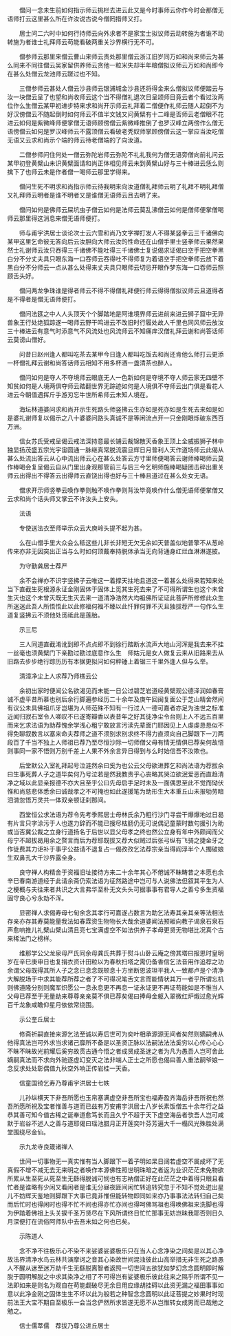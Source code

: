 <!-- { "loadSidebar": true } -->
　　僧问一念未生前如何指示师云挑栏去进云此又是今时事师云你作今时会那僧无语师打云这里甚么所在许汝说古说今僧罔措师又打。

　　居士问二六时中如何行持师云向外求者不是家宝士拟议师云动转施为者谁不动转施为者谁士礼拜师云苟能看破两重关沙界横行无不可。

　　僧参师云那里来僧云曹山来师云贵处那里僧云浙江旧岁同万如和尚来师云为甚么同来不同往僧云吴家留供养师云贪他一粒米失却半年粮僧拟议师云万如和尚即今在甚么处僧云龙池师云蹉过也不知。

　　三僧参师云甚处人僧云沙县师云银浦城金沙县还将得金来么僧拟议师便踏云与汝一块僧云呈了也望和尚收师云这个当不得僧礼退次日呈颂师目竟云者个看过汝两位作么生僧云某甲初进步特来求和尚开示师云礼拜着二僧便作礼师云随人起倒不为好汉傍僧云不随起倒时如何师云不值半文钱又问黄檗有十二峰是否师云老僧眼不花进云如何是紫微峰师便掌僧无语师顾傍僧云紫微峰推倒了也罗汉峰立两傍作么僧无语傍僧云如何是罗汉峰师云不露顶僧云看破老秃奴师掌顾傍僧云这一掌应当汝吃僧无语又云求和尚示个端的师云待老僧端的了向汝道。

　　二僧参师问住何处一僧云弥陀岩师云弥陀不礼礼我何为僧无语旁僧向前礼问云某甲初登黄檗山未识黄檗面请和尚正体相见师云未到黄檗山好与三十棒进云恁么则擒下了也师云未是作者僧一喝师云那里学得来。

　　僧问生死不明求和尚指示师云待我明来向汝道僧礼拜师云明了礼拜不明礼拜僧又礼拜师云明者是谁不明者又是谁僧无语师云且去明了来。

　　僧问如何是佛师云屎坑虫子僧云如何是法师云莫乱沸僧云如何是僧师便掌僧喝师云那里得这消息来僧无语师便打。

　　师与甫宇洪居士谈论次士云六雪和尚乃文字禅打发人不得某竖拳云三千诸佛向某甲这里乞命彼无答向后云汝胆向大师云汝的性命还在山僧手里士竖拳师云果然果然士礼谢师云汝只吞得三千诸佛不能吐得三千诸佛士复说偈求证偈曰空手把空拳黑白分不分丈夫具只眼东海一口吞师云吞得吐不得师复为着语空手把空拳师云放下着黑白分不分师云一点从甚么处得来丈夫具只眼师云切忌开眼作梦东海一口吞师云照顾舌头好。

　　僧问两龙争珠谁是得者师云不得不得僧礼拜便行师云得得僧拟议师云且道得者是不得者是僧无语师便打。

　　僧问法筵之中人人头顶天个个脚踏地是阿谁境界师云进前来进云狮子窟中无异兽象王行处绝狐踪遂一喝师云野干鸣进云不改旧时行履处故人千里也同风师云放汝三十棒进云有意气时添意气不风流处也风流师云不知痛痒汉僧礼拜云谢和尚答话师云莫谤山僧好。

　　问昔日赵州逢人都叫吃茶去某甲今日逢人都叫吃饭去和尚还肯他么师打云更添一杯僧礼拜云谢和尚答话师云相知不用多杯酒一盏清茶也醉人。

　　僧问如何是夺人不夺境师云眼底无人一色新如何是夺境不夺人师云家无四壁不知贫如何是人境两俱夺师云踏翻世界无踪迹如何是人境俱不夺师云出门俱是看花人进云今朝值遇挥斤手游刃忘牛世所希师云未知人境在。

　　海坛林道婆问求和尚开示生死路头师竖拂云生亦如是死亦如是生死去来如是如是婆礼谢师复以偈示之八十婆婆问路头真诚不是等闲流点开一只金刚眼烁破东西百万洲。

　　信女苏氏受戒呈偈云戒法深持意最长铺云裁锦散天香象王顶上全威振狮子林中独显扬茂盛五宗光宇宙圆通一脉继真常脱流震旦辉日月普利人天作道场师云此偈从甚么处流出答云从心中流出师云心在甚么处答云方寸里师便喝答云谢师棒喝师云莫作棒喝会复呈偈云自从门里出身观那管前三与后三今乞明师施棒喝疑团击碎出重关师云出得出不得答云出得师云直饶出得也好与三十棒且道过在甚么处女无语。

　　僧求开示师竖拳云唤作拳则触不唤作拳则背汝毕竟唤作什么僧无语师便掌僧又云求和尚个话头师又掌云不许汝头上安头。

　　法语

　　专使送法衣至师举示众云大庾岭头提不起为甚。

　　么在山僧手里大众会么秪这些儿非长非短无欠无余如天普盖似地普擎不从葱岭传来亦非无因突出正当与么时如何顶戴奉持脱体承当无向背通身红烂血淋淋遂披。

　　为守勤龚居士荐严

　　余不会禅亦不识字竖拂子云唯这一着撑天拄地且道这一着甚么处得来若知来处当下直截生死根源永证金刚固体于固体上觅其生死去来了不可得所谓生也这个未曾生灭也这个未曾灭既无生灭去来一道清净浩然大均祖佛所证证此菩萨所修修此众生所迷迷此吾人所悟悟此以此修福何福不臻以此忏罪何罪不灭且独拔荐严一句作么生道复竖拂云不须他处觅祗此是莲胎。

　　示三尼

　　三人同道直截淆讹到即不点点即不到徐行踏断水流声大地山河浑是我去来不挂一丝毫也须黄檗门下亲勘过勘过底意作么生　师姑元是女人做复云来从旧路来去从旧路去步步绝行踪历历有本据更拟问如何秤锤上着锯三千里外逢人但与么举。

　　清漳净尘上人求荐乃师樵云公

　　余初出家时便闻公名欲渴见而未能一日公过碧芝岩道经黄檗观公德泽润如春膏诚不虚平昔所慕也别后余行脚遍参经历二十余年及庚午回闽复面公于芝山精舍然间有议公未具佛祖爪牙岂堪为人师范殊不知有一行过人一德可嘉者亦足为浊世之标准近闻归寂石室令人嗟叹不已遂寄瓣香以表昔年之好其徒净尘令台则上人不远五百里而来乞求法语为助荐愧余学浅心粗宁敢放言污渎先辈面门耶因见上人虔虔恳恳似不得免聊叙数言以塞来命夫荐师之道不须别求别求终不得力直须向自己脚跟下一刀两段百了千当不独上人师祖已荐乃至尽恒沙际一切师僧父母有情无情俱已荐矣何故悟则事同一家不悟则万别千差上人果不外余言异日得到与么时始信吾不汝欺也。

　　后堂默公入室礼拜起号泣涟然余曰奚为也公云父母欲进葬乞和尚法语为荐拔余曰生事死葬人子之道毕矣何乃号泣若是然我教贵乎心丧略其哭泣欲泯爱恶而直趋清净之域以此显亲报德不亦大且至乎公曰先母启手足时未及一面偶思至此不觉而恸伏惟和尚慈悲体悉余曰诚哉孝之不可掩也如此遂援笔为助形生大本重丘山未报劬劳暗泪潸忽悟万灵共一体双亲顿证刹那间。

　　西堂恒公求法语为荐令先考季熙居士母林氏余乃粗行沙门寻尝干爆爆地过日曷有片言只字涂污于人也遂力辞而不能已搜尽枯肠仍无可说偶记童蒙时数句援引为助或当否冀公裁之立身行道扬名于后世以显父母孝之终也然公立身有年中外颇闻而父母宁不超拔曷用余之赘言而后为荐耶既拔又荐大似贼过后张弓纵有飞骑之捷金牙之作徒费其力讵补于事乎公益请不退复占一偈孜孜乞法荐宗亲当得阎浮半个人擉破娘生双鼻孔大千沙界露全身。

　　良守禅人构精舍于资福旧址接待方来二十余年其心不倦诚不昧畴昔之本愿也余辛巳春南游道经于此请余斋仍索法语为征然路途中岂可与人说佛法但叙其平生为人之梗概与夫往来者共识之大言弗华至朴无文头头可据事事有君导人之善兮多生资福固守良心兮永劫不浑。

　　显密禅人求偈寿母七旬余念其孝行可嘉遂占数言为助乞法寿其亲其亲等法相法存亲亦存其寿莫能量我法如春霖资生物物长大哉余道婆闻法预皈向教子谒泉石泉石声愈响推儿礼檗山檗山清且亮七宝满虚空不如法供养子孝母更贤无物堪比况真个古来稀法门之榜样。

　　维那学公父龙泉母严氏同余母龚氏共葬于熨斗山卧云庵之傍其塔曰报恩时皇明岁在辛巳庚申日也复捐衣资计田粒以为春秋扫塔之需仍备香信乞法音用作追荐之功余谓父母既得其所人子之念已息念既顿息十方坐断恩波坦平我人一致都卢是个清净大解脱场于中求其能荐所荐之者了不可得况笔舌文言而能情状其万一者乎所谓忘机则佛道隆分别则魔军炽愿公一息永息更不再息一证永证更不再证苟能如是不惟当人父母已荐至于无量劫来尊尊亲亲莫不俱已荐矣偈曰捧母金躯入翠微红炉煆过愈光辉百千龙象咸瞻仰星月依依常绕围。

　　示公奎丘居士

　　修斋祈嗣直接来源乞法至诚以寿后世可为奕叶相承源源无间者矣然则嫡嗣弗从他得真法岂可外求当求诸己靡所不备是以圣贤正脉以法嗣法法法奚穷以心传心心心不昧不昧故光前耀后奚穷故贯古通今悟之者成贤成圣迷之者为凡为愚吾人岂可舍此嫡嗣真法而不求向外驰逐虚幻变灭之法非端人正士之所愿也偈曰善人重法嗣爷娘一念反求处处彰偶值九秋空外响正传岩桂一天香。

　　信童国锜乞寿乃尊甫宇洪居士七帙

　　儿孙纵横天下非吾所愿也玉帛塞满虚空非吾所宝也福寿盈齐海岳非吾所祝也然吾所愿所祝及宝者惟善与道而已兹有万安甫宇洪居士八岁长素饭僧五十余年行之益恭其善可知今值古稀之诞奉道愈笃长而且久宁不超于天下虚空海岳者欤吾人岂可咸默于岩谷不述人之善与道耶偈曰瑶池腊月正开莲奕叶芬芳遍大千一榻风光殊胜处满堂围绕尽金仙。

　　示九龙寺良箴诸禅人

　　世间一切事物无一真实惟有当人脚跟下一着子明如杲日阔若虚空不属成坏了无真假不增不减无去无来明之者唤作本源佛性照世明珠暗之者返为业识茫茫未免物欲所累从生至死从死至生无繇得脱诚可悯也有志衲僧正好在此茫茫之中着得只眼且看忙者是谁略有少闲又看闲者是谁无分昼夜匪间闲忙转追转究忽于不知不觉处迸出星儿不妨辉天鉴地则脚跟下大事已竟非惟但能转物即同如来亦乃事事法法转归自己矣而后忙时也得闲时也得不忙不间也得亦忙亦间也得呵佛骂祖也得唤佛祖来洗脚也得为伊踏着佛祖上头关捩千圣万贤尽在下风所谓终日忙忙那事无妨岂昧我耶否则日久月深便打在流俗阿师队中去吾末如之何也已矣。

　　示陈道人

　　念不净不往极乐心不染不来娑婆娑婆极乐只在当人心念净染之间矣是以其心净故法界清净水鸟云林共演摩诃之音其心染故世间混浊彼此山高举措无非生死之路愚人不醒从迷至迷万劫千生无繇脱离智者返照一切世间五欲犹如梦幻念念圆明即时解脱于圆明解脱之中求其染净之相了不可得岂有娑婆极乐彼此往来之隔乎所谓不见一法即如来是则名为观自在苟能觑破尽无余日用应缘胡挂碍以此资无漏之福田事事如意以此净金刚之固体生生不坏以此为般若之种智念念圆明以此证菩提之妙果时时现前法王大宝不期自至极乐一会当念俨然所求皆遂无愿不从岂惟转女成男而已哉勉之勉之。

　　信士儒萃儒　荐拔乃尊公进丘居士


